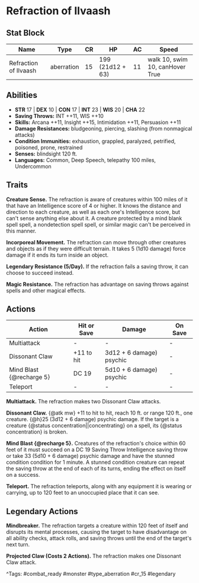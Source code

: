 # Refraction of Ilvaash

## Stat Block

| Name | Type | CR | HP | AC | Speed |
|------|------|----|----|----|-------|
| Refraction of Ilvaash | aberration | 15 | 199 (21d12 + 63) | 11 | walk 10, swim 10, canHover True |

## Abilities

- **STR** 17 | **DEX** 10 | **CON** 17 | **INT** 23 | **WIS** 20 | **CHA** 22
- **Saving Throws:** INT ++11, WIS ++10  
- **Skills:** Arcana ++11, Insight ++15, Intimidation ++11, Persuasion ++11  
- **Damage Resistances:** bludgeoning, piercing, slashing (from nonmagical attacks)  
- **Condition Immunities:** exhaustion, grappled, paralyzed, petrified, poisoned, prone, restrained  
- **Senses:** blindsight 120 ft.  
- **Languages:** Common, Deep Speech, telepathy 100 miles, Undercommon

## Traits

**Creature Sense.** The refraction is aware of creatures within 100 miles of it that have an Intelligence score of 4 or higher. It knows the distance and direction to each creature, as well as each one's Intelligence score, but can't sense anything else about it. A creature protected by a mind blank spell spell, a nondetection spell spell, or similar magic can't be perceived in this manner.

**Incorporeal Movement.** The refraction can move through other creatures and objects as if they were difficult terrain. It takes 5 (1d10 damage) force damage if it ends its turn inside an object.

**Legendary Resistance (5/Day).** If the refraction fails a saving throw, it can choose to succeed instead.

**Magic Resistance.** The refraction has advantage on saving throws against spells and other magical effects.


## Actions

| Action | Hit or Save | Damage | On Save |
|--------|--------------|--------|----------|
| Multiattack | - | - | - |
| Dissonant Claw | +11 to hit | 3d12 + 6 damage) psychic | - |
| Mind Blast {@recharge 5} | DC 19 | 5d10 + 6 damage) psychic | - |
| Teleport | - | - | - |

**Multiattack.** The refraction makes two Dissonant Claw attacks.

**Dissonant Claw.** {@atk mw} +11 to hit to hit, reach 10 ft. or range 120 ft., one creature. {@h}25 (3d12 + 6 damage) psychic damage. If the target is a creature {@status concentration||concentrating} on a spell, its {@status concentration} is broken.

**Mind Blast {@recharge 5}.** Creatures of the refraction's choice within 60 feet of it must succeed on a DC 19 Saving Throw Intelligence saving throw or take 33 (5d10 + 6 damage) psychic damage and have the stunned condition condition for 1 minute. A stunned condition creature can repeat the saving throw at the end of each of its turns, ending the effect on itself on a success.

**Teleport.** The refraction teleports, along with any equipment it is wearing or carrying, up to 120 feet to an unoccupied place that it can see.

## Legendary Actions

**Mindbreaker.** The refraction targets a creature within 120 feet of itself and disrupts its mental processes, causing the target to have disadvantage on all ability checks, attack rolls, and saving throws until the end of the target's next turn.

**Projected Claw (Costs 2 Actions).** The refraction makes one Dissonant Claw attack.



^Tags: #combat_ready #monster #type_aberration #cr_15 #legendary